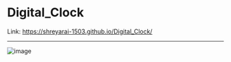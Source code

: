 # Digital_Clock<br>
Link: https://shreyarai-1503.github.io/Digital_Clock/ <br><hr>
![image](https://github.com/Shreyarai-1503/Digital_Clock/assets/130877780/569ff18e-28d7-41e4-9303-9abe13b73d9c)
